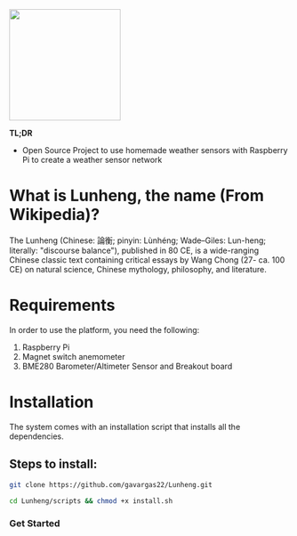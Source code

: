 <a href="https://github.com/webpack/webpack">
  <img width="200" heigth="200" src="https://webpack.js.org/assets/icon-square-big.svg">
</a>

**TL;DR**

* Open Source Project to use homemade weather sensors with Raspberry Pi to create a weather sensor network

# What is Lunheng, the name (From Wikipedia)?
The Lunheng (Chinese: 論衡; pinyin: Lùnhéng; Wade–Giles: Lun-heng; literally: "discourse balance"), published in 80 CE, is a wide-ranging Chinese classic text containing critical essays by Wang Chong (27- ca. 100 CE) on natural science, Chinese mythology, philosophy, and literature.


# Requirements
In order to use the platform, you need the following:

1. Raspberry Pi
2. Magnet switch anemometer
3. BME280 Barometer/Altimeter Sensor and Breakout board

# Installation

The system comes with an installation script that installs all the dependencies.

## Steps to install:

``` bash
git clone https://github.com/gavargas22/Lunheng.git
```
```bash
cd Lunheng/scripts && chmod +x install.sh
```

### Get Started
